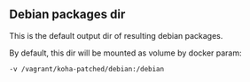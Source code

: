 ## Debian packages dir

This is the default output dir of resulting debian packages.

By default, this dir will be mounted as volume by docker param:

    -v /vagrant/koha-patched/debian:/debian

